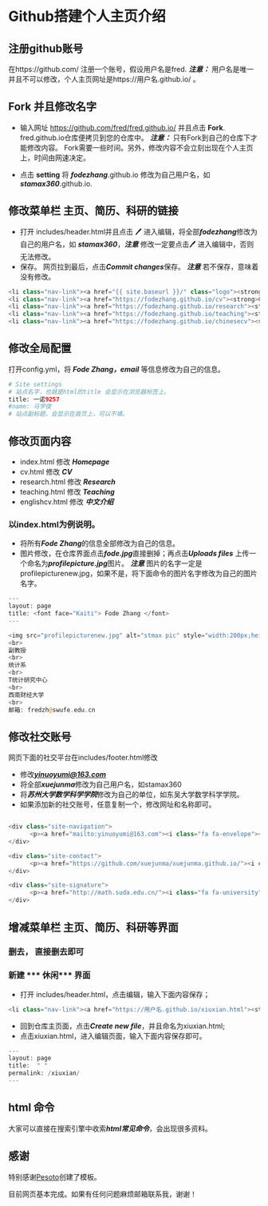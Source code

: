 # Github搭建个人主页介绍

## 注册github账号
在https://github.com/ 注册一个账号，假设用户名是fred. ***注意：*** 用户名是唯一并且不可以修改，个人主页网址是https://用户名.github.io/ 。 

## Fork 并且修改名字

- 输入网址 https://github.com/fred/fred.github.io/ 并且点击 **Fork**. fred.github.io仓库便拷贝到您的仓库中。
***注意：*** 只有Fork到自己的仓库下才能修改内容。 Fork需要一些时间。另外，修改内容不会立刻出现在个人主页上，时间由网速决定。

- 点击 **setting**  将 ***fodezhang***.github.io 修改为自己用户名，如 ***stamax360***.github.io. 



##  修改菜单栏 主页、简历、科研的链接

* 打开 includes/header.html并且点击 🖊   进入编辑，将全部***fodezhang***修改为自己的用户名，如 ***stamax360***，***注意*** 修改一定要点击🖊   进入编辑中，否则无法修改。
* 保存。 网页拉到最后，点击***Commit changes***保存。 ***注意***  若不保存，意味着没有修改。

```php 
<li class="nav-link"><a href="{{ site.baseurl }}/" class="logo"><strong>Homepage</strong></a>
<li class="nav-link"><a href="https://fodezhang.github.io/cv"><strong>CV</strong></a>
<li class="nav-link"><a href="https://fodezhang.github.io/research"><strong>Research</strong></a>
<li class="nav-link"><a href="https://fodezhang.github.io/teaching"><strong>Teaching</strong></a>
<li class="nav-link"><a href="https://fodezhang.github.io/chinesecv"><strong>中文介绍</strong></a>
```

## 修改全局配置
打开config.yml，将 ***Fode Zhang，email*** 等信息修改为自己的信息。

```php
# Site settings
# 站点名字，也就是html的title 会显示在浏览器标签上。
title: 一诺9257
#name: 马学俊
# 站点副标题，会显示在首页上，可以不填。
```

## 修改页面内容
* index.html 修改 ***Homepage***
* cv.html 修改 ***CV***
* research.html 修改 ***Research***
* teaching.html 修改 ***Teaching***
* englishcv.html 修改 ***中文介绍***

### 以index.html为例说明。

* 将所有***Fode Zhang***的信息全部修改为自己的信息。
* 图片修改，在仓库界面点击***fode.jpg***直接删掉；再点击***Uploads files*** 上传一个命名为***profilepicture.jpg***图片。 ***注意*** 图片的名字一定是profilepicturenew.jpg，如果不是，将下面命令的图片名字修改为自己的图片名字。

```php   
---
layout: page
title: <font face="Kaiti"> Fode Zhang </font>
---

<img src="profilepicturenew.jpg" alt="stmax pic" style="width:200px;height:220px;" title="stamax "; algin="middle">
<br>
副教授
<br>
统计系
<br>
T统计研究中心
<br>
西南财经大学
<br>
邮箱: fredzh@swufe.edu.cn

```


## 修改社交账号
网页下面的社交平台在includes/footer.html修改

* 修改***yinuoyumi@163.com***  
* 将全部***xuejunma***修改为自己用户名，如stamax360
* 将***苏州大学数学科学学院***修改为自己的单位，如东吴大学数学科学学院。
* 如果添加新的社交账号，任意复制一个，修改网址和名称即可。
```php

<div class="site-navigation">
      <p><a href="mailto:yinuoyumi@163.com"><i class="fa fa-envelope"></i> E-mail</a></p>
</div>

<div class="site-contact">
      <p><a href="https://github.com/xuejunma/xuejunma.github.io/"><i class="fa fa-github"></i> GitHub</a></p>
</div>

<div class="site-signature">
      <p><a href="http://math.suda.edu.cn/"><i class="fa fa-university"></i> 苏州大学数学科学学院</a></p>
</div>
```

##  增减菜单栏 主页、简历、科研等界面

### 删去， 直接删去即可
### 新建 *** 休闲*** 界面 
* 打开 includes/header.html，点击编辑，输入下面内容保存； 

```php 
<li class="nav-link"><a href="https://用户名.github.io/xiuxian.html"><strong>休闲</strong></a>

```

* 回到仓库主页面，点击***Create new file***，并且命名为xiuxian.html;
* 点击xiuxian.html，进入编辑页面，输入下面内容保存即可。

```php
---
layout: page
title:  " "
permalink: /xiuxian/
---
```

## html 命令
 大家可以直接在搜索引擎中收索***html常见命令***，会出现很多资料。
 
## 感谢
特别感谢[Pesoto](https://pesoto.github.io/)创建了模板。

目前网页基本完成。如果有任何问题麻烦邮箱联系我，谢谢！


